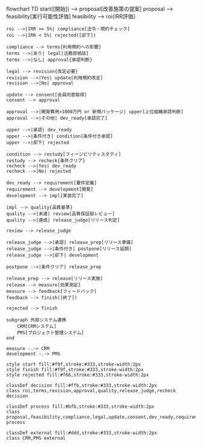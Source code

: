 flowchart TD
    start([開始]) --> proposal[改善施策の提案]
    proposal --> feasibility[実行可能性評価]
    feasibility --> roi{IRR評価}
    
    roi -->|IRR >= 5%| compliance[法令・規約チェック]
    roi -->|IRR < 5%| rejected([却下])
    
    compliance --> terms{利用規約への影響}
    terms -->|あり| legal[法務部相談]
    terms -->|なし| approval{承認判断}
    
    legal --> revision{改定必要}
    revision -->|Yes| update[利用規約改定]
    revision -->|No| approval
    
    update --> consent[会員同意取得]
    consent --> approval
    
    approval -->|開発費用>1000万円 or 新規パッケージ| upper[上位組織承認判断]
    approval -->|その他| dev_ready[承認完了]
    
    upper -->|承認| dev_ready
    upper -->|条件付き| condition[条件付き承認]
    upper -->|却下| rejected
    
    condition --> restudy[フィージビリティスタディ]
    restudy --> recheck{条件クリア}
    recheck -->|Yes| dev_ready
    recheck -->|No| rejected
    
    dev_ready --> requirement[要件定義]
    requirement --> development[開発]
    development --> impl[実装完了]
    
    impl --> quality{品質基準}
    quality -->|未達| review[品質保証部レビュー]
    quality -->|達成| release_judge[リリース判定]
    
    review --> release_judge
    
    release_judge -->|承認| release_prep[リリース準備]
    release_judge -->|条件付き| postpone[リリース延期]
    release_judge -->|却下| development
    
    postpone -->|条件クリア| release_prep
    
    release_prep --> release[リリース実施]
    release --> measure[効果測定]
    measure --> feedback[フィードバック]
    feedback --> finish([終了])
    
    rejected --> finish
    
    subgraph 外部システム連携
        CRM[CRMシステム]
        PMS[プロジェクト管理システム]
    end
    
    measure -.-> CRM
    development -.-> PMS
    
    style start fill:#f9f,stroke:#333,stroke-width:2px
    style finish fill:#f9f,stroke:#333,stroke-width:2px
    style rejected fill:#f66,stroke:#333,stroke-width:2px
    
    classDef decision fill:#ffb,stroke:#333,stroke-width:2px
    class roi,terms,revision,approval,quality,release_judge,recheck decision
    
    classDef process fill:#bfb,stroke:#333,stroke-width:2px
    class proposal,feasibility,compliance,legal,update,consent,dev_ready,requirement,development,impl,review,release_prep,release,measure,feedback process
    
    classDef external fill:#ddd,stroke:#333,stroke-width:2px
    class CRM,PMS external
